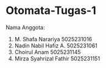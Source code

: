 # Otomata-Tugas-1

Nama Anggota:
1. M. Shafa Narariya 5025231016
2. Nadin Nabil Hafiz A. 5025231061
3. Choirul Anam 5025231145
4. Mirza Syahrizal Fathir 5025231151